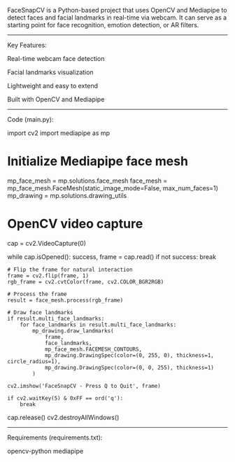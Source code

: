 FaceSnapCV is a Python-based project that uses OpenCV and Mediapipe to detect faces and facial landmarks in real-time via webcam. It can serve as a starting point for face recognition, emotion detection, or AR filters.


---

Key Features:

Real-time webcam face detection

Facial landmarks visualization

Lightweight and easy to extend

Built with OpenCV and Mediapipe



---

Code (main.py):

import cv2
import mediapipe as mp

# Initialize Mediapipe face mesh
mp_face_mesh = mp.solutions.face_mesh
face_mesh = mp_face_mesh.FaceMesh(static_image_mode=False, max_num_faces=1)
mp_drawing = mp.solutions.drawing_utils

# OpenCV video capture
cap = cv2.VideoCapture(0)

while cap.isOpened():
    success, frame = cap.read()
    if not success:
        break

    # Flip the frame for natural interaction
    frame = cv2.flip(frame, 1)
    rgb_frame = cv2.cvtColor(frame, cv2.COLOR_BGR2RGB)
    
    # Process the frame
    result = face_mesh.process(rgb_frame)

    # Draw face landmarks
    if result.multi_face_landmarks:
        for face_landmarks in result.multi_face_landmarks:
            mp_drawing.draw_landmarks(
                frame,
                face_landmarks,
                mp_face_mesh.FACEMESH_CONTOURS,
                mp_drawing.DrawingSpec(color=(0, 255, 0), thickness=1, circle_radius=1),
                mp_drawing.DrawingSpec(color=(0, 0, 255), thickness=1)
            )

    cv2.imshow('FaceSnapCV - Press Q to Quit', frame)

    if cv2.waitKey(5) & 0xFF == ord('q'):
        break

cap.release()
cv2.destroyAllWindows()


---

Requirements (requirements.txt):

opencv-python
mediapipe

